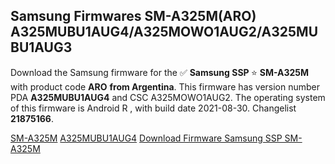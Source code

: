 <h2>Samsung Firmwares SM-A325M(ARO) A325MUBU1AUG4/A325MOWO1AUG2/A325MUBU1AUG3</h2>
Download the Samsung firmware for the ✅ <strong>Samsung SSP </strong> ⭐ <strong>SM-A325M</strong> with product code <strong>ARO</strong> <strong> from Argentina</strong>. This firmware has version number PDA <strong>A325MUBU1AUG4</strong> and CSC A325MOWO1AUG2. The operating system of this firmware is Android R , with build date 2021-08-30. Changelist <strong>21875166</strong>.


[SM-A325M](https://samfirm.shop/samsung/model/SM-A325M)
[A325MUBU1AUG4](https://samfirm.shop/samsung/pda/A325MUBU1AUG4)
[Download Firmware Samsung SSP SM-A325M](https://samfirm.shop/samsung/firmware/452690)
